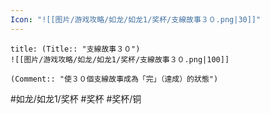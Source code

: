 ```yaml
---
Icon: "![[图片/游戏攻略/如龙/如龙1/奖杯/支線故事３０.png|30]]"
---
```

```ad-common-bronze-trophy
title: (Title:: "支線故事３０")
![[图片/游戏攻略/如龙/如龙1/奖杯/支線故事３０.png|100]]

(Comment:: "使３０個支線故事成為「完」（達成）的狀態")
```

#如龙/如龙1/奖杯 #奖杯 #奖杯/铜
